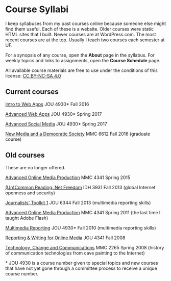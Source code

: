 # Course Syllabi

I keep syllabuses from my past courses online because someone else might find them useful. Each of these is a website. Older courses were static HTML sites that I built. Newer courses are at WordPress.com. The most recent courses are at the top. Usually I teach two courses each semester at UF.

For a synopsis of any course, open the **About** page in the syllabus. For weekly topics and links to assignments, open the **Course Schedule** page.

All available course materials are free to use under the conditions of this license: [CC BY-NC-SA 4.0](https://creativecommons.org/licenses/by-nc-sa/4.0/)

## Current courses

[Intro to Web Apps](https://introwebapps.wordpress.com/) JOU 4930* Fall 2016

[Advanced Web Apps](https://webappsplus.wordpress.com/) JOU 4930* Spring 2017

[Advanced Social Media](https://socmeduf.wordpress.com/) JOU 4930* Spring 2017

[New Media and a Democratic Society](https://mmc6612.wordpress.com/) MMC 6612 Fall 2016 (graduate course)

## Old courses

These are no longer offered.

[Advanced Online Media Production](https://mmc4341.wordpress.com/) MMC 4341 Spring 2015

[(Un)Common Reading: Net Freedom](https://idh3931.wordpress.com/) IDH 3931 Fall 2013 (global Internet openness and security)

[Journalists' Toolkit 1](https://jtoolkit.wordpress.com/) JOU 6344 Fall 2013 (multimedia reporting skills)

[Advanced Online Media Production](http://www.macloo.com/syllabi/advancedonline/) MMC 4341 Spring 2011 (the last time I taught Adobe Flash)

[Multimedia Reporting](http://www.macloo.com/syllabi/mreporting/) JOU 4930* Fall 2010 (multimedia reporting skills)

[Reporting & Writing for Online Media](http://www.macloo.com/syllabi/write/index.htm) JOU 4341 Fall 2008

[Technology, Change and Communications](http://www.macloo.com/syllabi/commtech/) MMC 2265 Spring 2008 (history of communication technologies from cave painting to the Internet)

\* JOU 4930 is a course number given to special topics and new courses that have not yet gone through a committee process to receive a unique course number.
